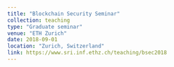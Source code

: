 ```yaml
---
title: "Blockchain Security Seminar"
collection: teaching
type: "Graduate seminar"
venue: "ETH Zurich"
date: 2018-09-01
location: "Zurich, Switzerland"
link: https://www.sri.inf.ethz.ch/teaching/bsec2018
---
```

